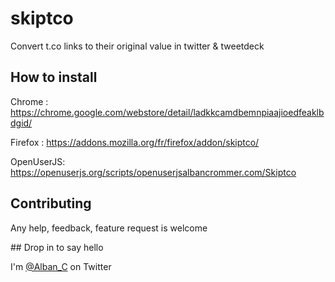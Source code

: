 skiptco
=======

Convert t.co links to their original value in twitter & tweetdeck

## How to install

Chrome : https://chrome.google.com/webstore/detail/ladkkcamdbemnpiaajioedfeaklbdgid/

Firefox : https://addons.mozilla.org/fr/firefox/addon/skiptco/

OpenUserJS: https://openuserjs.org/scripts/openuserjsalbancrommer.com/Skiptco

## Contributing

Any help, feedback, feature request is welcome

## Drop in to say hello

I'm [@Alban_C](https://twitter.com/Alban_C "Author Twitter Account") on Twitter


